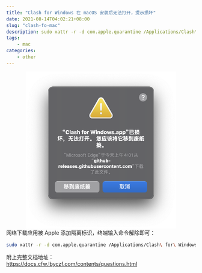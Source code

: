 ```yaml
---
title: "Clash for Windows 在 macOS 安装后无法打开，提示损坏"
date: 2021-08-14T04:02:21+08:00
slug: "clash-fo-mac"
description: sudo xattr -r -d com.apple.quarantine /Applications/Clash\ for\ Windows.app
tags: 
    - mac
categories:
    - other
---
```


<img src="not-open.png" style="margin:0 auto;width:400px;display:block" />
网络下载应用被 Apple 添加隔离标识，终端输入命令解除即可：  

```zsh
sudo xattr -r -d com.apple.quarantine /Applications/Clash\ for\ Windows.app
```

附上完整文档地址：  
https://docs.cfw.lbyczf.com/contents/questions.html